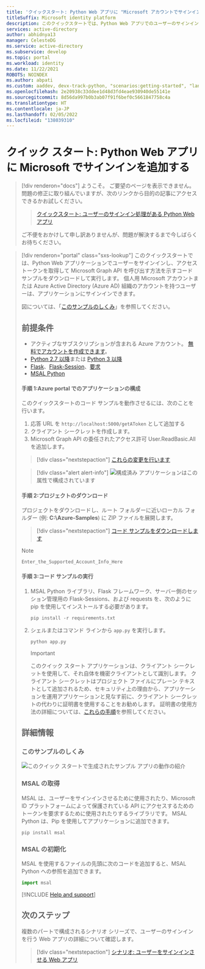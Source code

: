 ```yaml
---
title: 'クイックスタート: Python Web アプリに "Microsoft アカウントでサインイン" を追加する | Azure'
titleSuffix: Microsoft identity platform
description: このクイックスタートでは、Python Web アプリでのユーザーのサインイン、Microsoft ID プラットフォームからのアクセス トークンの取得、および Microsoft Graph API の呼び出しを行う方法について説明します。
services: active-directory
author: abhidnya13
manager: CelesteDG
ms.service: active-directory
ms.subservice: develop
ms.topic: portal
ms.workload: identity
ms.date: 11/22/2021
ROBOTS: NOINDEX
ms.author: abpati
ms.custom: aaddev, devx-track-python, "scenarios:getting-started", "languages:Python", mode-api
ms.openlocfilehash: 2e20938c33ddee1d48d3fd4eae930940de55141e
ms.sourcegitcommit: 8d56da997b0b3ab07f91f6bef0c5661847758c4a
ms.translationtype: HT
ms.contentlocale: ja-JP
ms.lasthandoff: 02/05/2022
ms.locfileid: "138039310"
---
```

# <a name="quickstart-add-sign-in-with-microsoft-to-a-python-web-app"></a>クイック スタート: Python Web アプリに Microsoft でサインインを追加する


> [!div renderon="docs"]
> ようこそ。 ご要望のページを表示できません。 問題の修正に取り組んでいますが、次のリンクから目的の記事にアクセスできるかお試しください。
>
> > [クイックスタート: ユーザーのサインイン処理がある Python Web アプリ](web-app-quickstart.md?pivots=devlang-python)
> 
> ご不便をおかけして申し訳ありませんが、問題が解決するまで今しばらくお待ちください。

> [!div renderon="portal" class="sxs-lookup"]
> このクイックスタートでは、Python Web アプリケーションでユーザーをサインインし、アクセス トークンを取得して Microsoft Graph API を呼び出す方法を示すコード サンプルをダウンロードして実行します。 個人用 Microsoft アカウントまたは Azure Active Directory (Azure AD) 組織のアカウントを持つユーザーは、アプリケーションにサインインできます。
> 
> 図については、「[このサンプルのしくみ](#how-the-sample-works)」を参照してください。
> 
> ## <a name="prerequisites"></a>前提条件
> 
> - アクティブなサブスクリプションが含まれる Azure アカウント。 [無料でアカウントを作成できます](https://azure.microsoft.com/free/?WT.mc_id=A261C142F)。
> - [Python 2.7 以降](https://www.python.org/downloads/release/python-2713)または [Python 3 以降](https://www.python.org/downloads/release/python-364/)
> - [Flask](http://flask.pocoo.org/)、[Flask-Session](https://pypi.org/project/Flask-Session/)、[要求](https://requests.kennethreitz.org/en/master/)
> - [MSAL Python](https://github.com/AzureAD/microsoft-authentication-library-for-python)
> 
> #### <a name="step-1-configure-your-application-in-azure-portal"></a>手順 1:Azure portal でのアプリケーションの構成
> 
> このクイックスタートのコード サンプルを動作させるには、次のことを行います。
> 
> 1. 応答 URL を `http://localhost:5000/getAToken` として追加する
> 1. クライアント シークレットを作成します。
> 1. Microsoft Graph API の委任されたアクセス許可 User.ReadBasic.All を追加します。
> 
> > [!div class="nextstepaction"]
> > [これらの変更を行います]()
> 
> > [!div class="alert alert-info"]
> > ![構成済み](./media/quickstart-v2-aspnet-webapp/green-check.png) アプリケーションはこの属性で構成されています
> 
> #### <a name="step-2-download-your-project"></a>手順 2:プロジェクトのダウンロード
> 
> プロジェクトをダウンロードし、ルート フォルダーに近いローカル フォルダー (例: **C:\Azure-Samples**) に ZIP ファイルを展開します。
> > [!div class="nextstepaction"]
> > [コード サンプルをダウンロードします](https://github.com/Azure-Samples/ms-identity-python-webapp/archive/master.zip)
> 
> > [!NOTE]
> > `Enter_the_Supported_Account_Info_Here`
> 
> #### <a name="step-3-run-the-code-sample"></a>手順 3:コード サンプルの実行
> 
> 1. MSAL Python ライブラリ、Flask フレームワーク、サーバー側のセッション管理用の Flask-Sessions、および requests を、次のように pip を使用してインストールする必要があります。
> 
>     ```shell
>     pip install -r requirements.txt
>     ```
> 
> 2. シェルまたはコマンド ラインから `app.py` を実行します。
> 
>     ```shell
>     python app.py
>     ```
> 
>    > [!IMPORTANT]
>    > このクイック スタート アプリケーションは、クライアント シークレットを使用して、それ自体を機密クライアントとして識別します。 クライアント シークレットはプロジェクト ファイルにプレーン テキストとして追加されるため、セキュリティ上の理由から、アプリケーションを運用アプリケーションと見なす前に、クライアント シークレットの代わりに証明書を使用することをお勧めします。 証明書の使用方法の詳細については、[これらの手順](./active-directory-certificate-credentials.md)を参照してください。
> 
> ## <a name="more-information"></a>詳細情報
> 
> ### <a name="how-the-sample-works"></a>このサンプルのしくみ
> ![このクイック スタートで生成されたサンプル アプリの動作の紹介](media/quickstart-v2-python-webapp/python-quickstart.svg)
> 
> ### <a name="getting-msal"></a>MSAL の取得
> MSAL は、ユーザーをサインインさせるために使用されたり、Microsoft ID プラットフォームによって保護されている API にアクセスするためのトークンを要求するために使用されたりするライブラリです。
> MSAL Python は、Pip を使用してアプリケーションに追加できます。
> 
> ```Shell
> pip install msal
> ```
> 
> ### <a name="msal-initialization"></a>MSAL の初期化
> MSAL を使用するファイルの先頭に次のコードを追加すると、MSAL Python への参照を追加できます。
> 
> ```Python
> import msal
> ```
> 
> [!INCLUDE [Help and support](../../../includes/active-directory-develop-help-support-include.md)]
> 
> ## <a name="next-steps"></a>次のステップ
> 
> 複数のパートで構成されるシナリオ シリーズで、ユーザーのサインインを行う Web アプリの詳細について確認します。
> 
> > [!div class="nextstepaction"]
> > [シナリオ: ユーザーをサインインさせる Web アプリ](scenario-web-app-sign-user-overview.md)
